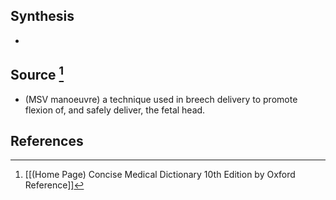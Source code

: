 ## Synthesis
- 
## Source [^1]
- (MSV manoeuvre) a technique used in breech delivery to promote flexion of, and safely deliver, the fetal head.
## References

[^1]: [[(Home Page) Concise Medical Dictionary 10th Edition by Oxford Reference]]